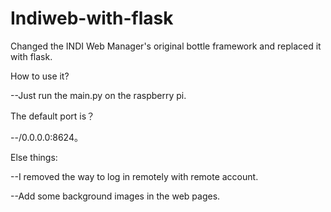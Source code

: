 # Indiweb-with-flask
Changed the INDI Web Manager's original bottle framework and replaced it with flask.

How to use it?

--Just run the main.py on the raspberry pi.


The  default port is？

--/0.0.0.0:8624。


Else things:

--I removed the way to log in remotely with remote account.

--Add some background images in the web pages.

